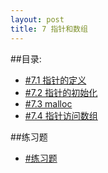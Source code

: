 ```yaml
---
layout: post
title: 7 指针和数组
---
```

##目录:
<ul>
<li> <a href="/post/07/7.1.html">#7.1 指针的定义</a> </li>
<li> <a href="/post/07/7.2.html">#7.2 指针的初始化</a> </li>
<li> <a href="/post/07/7.3.html">#7.3 malloc</a> </li>
<li> <a href="/post/07/7.4.html">#7.4 指针访问数组</a> </li>
</ul>
##练习题
<ul>
<li> <a href="/post/07/practice07.html">#练习题</a> </li>
</ul>

